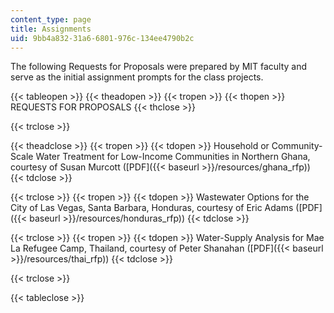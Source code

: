 ```yaml
---
content_type: page
title: Assignments
uid: 9bb4a832-31a6-6801-976c-134ee4790b2c
---
```


The following Requests for Proposals were prepared by MIT faculty and serve as the initial assignment prompts for the class projects.

{{< tableopen >}}
{{< theadopen >}}
{{< tropen >}}
{{< thopen >}}
REQUESTS FOR PROPOSALS
{{< thclose >}}

{{< trclose >}}

{{< theadclose >}}
{{< tropen >}}
{{< tdopen >}}
Household or Community-Scale Water Treatment for Low-Income Communities in Northern Ghana, courtesy of Susan Murcott ([PDF]({{< baseurl >}}/resources/ghana_rfp))
{{< tdclose >}}

{{< trclose >}}
{{< tropen >}}
{{< tdopen >}}
Wastewater Options for the City of Las Vegas, Santa Barbara, Honduras, courtesy of Eric Adams ([PDF]({{< baseurl >}}/resources/honduras_rfp))
{{< tdclose >}}

{{< trclose >}}
{{< tropen >}}
{{< tdopen >}}
Water-Supply Analysis for Mae La Refugee Camp, Thailand, courtesy of Peter Shanahan ([PDF]({{< baseurl >}}/resources/thai_rfp))
{{< tdclose >}}

{{< trclose >}}

{{< tableclose >}}